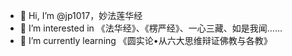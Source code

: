 - 👋 Hi, I’m @jp1017，妙法莲华经
- 👀 I’m interested in 《法华经》、《楞严经》、一心三藏、如是我闻……
- 🌱 I’m currently learning 《圆实论•从六大思维辩证佛教与各教》

<!---
jp1017/jp1017 is a ✨ special ✨ repository because its `README.md` (this file) appears on your GitHub profile.
You can click the Preview link to take a look at your changes.
--->
